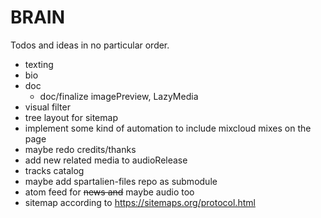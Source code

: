 # BRAIN

Todos and ideas in no particular order.

- texting
- bio
- doc
  - doc/finalize imagePreview, LazyMedia
- visual filter
- tree layout for sitemap
- implement some kind of automation to include mixcloud mixes on the page
- maybe redo credits/thanks
- add new related media to audioRelease
- tracks catalog
- maybe add spartalien-files repo as submodule
- atom feed for ~~news and~~ maybe audio too
- sitemap according to <https://sitemaps.org/protocol.html>
